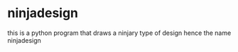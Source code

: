 # ninjadesign
this is a python program that draws a ninjary type of design hence the name ninjadesign
